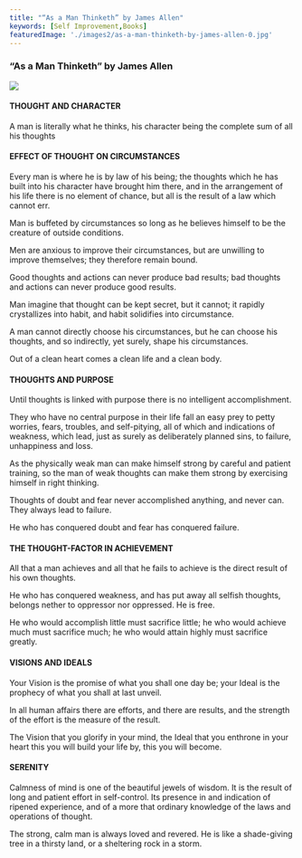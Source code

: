 ```yaml
---
title: "“As a Man Thinketh” by James Allen"
keywords: [Self Improvement,Books]
featuredImage: './images2/as-a-man-thinketh-by-james-allen-0.jpg'
---
```


### “As a Man Thinketh” by James Allen

![](/images2/as-a-man-thinketh-by-james-allen-0.jpg)

#### THOUGHT AND CHARACTER

A man is literally what he thinks, his character being the complete sum of all his thoughts

#### EFFECT OF THOUGHT ON CIRCUMSTANCES

Every man is where he is by law of his being; the thoughts which he has built into his character have brought him there, and in the arrangement of his life there is no element of chance, but all is the result of a law which cannot err.

Man is buffeted by circumstances so long as he believes himself to be the creature of outside conditions.

Men are anxious to improve their circumstances, but are unwilling to improve themselves; they therefore remain bound.

Good thoughts and actions can never produce bad results; bad thoughts and actions can never produce good results.

Man imagine that thought can be kept secret, but it cannot; it rapidly crystallizes into habit, and habit solidifies into circumstance.

A man cannot directly choose his circumstances, but he can choose his thoughts, and so indirectly, yet surely, shape his circumstances.

Out of a clean heart comes a clean life and a clean body.

#### THOUGHTS AND PURPOSE

Until thoughts is linked with purpose there is no intelligent accomplishment.

They who have no central purpose in their life fall an easy prey to petty worries, fears, troubles, and self-pitying, all of which and indications of weakness, which lead, just as surely as deliberately planned sins, to failure, unhappiness and loss.

As the physically weak man can make himself strong by careful and patient training, so the man of weak thoughts can make them strong by exercising himself in right thinking.

Thoughts of doubt and fear never accomplished anything, and never can. They always lead to failure.

He who has conquered doubt and fear has conquered failure.

#### THE THOUGHT-FACTOR IN ACHIEVEMENT

All that a man achieves and all that he fails to achieve is the direct result of his own thoughts.

He who has conquered weakness, and has put away all selfish thoughts, belongs nether to oppressor nor oppressed. He is free.

He who would accomplish little must sacrifice little; he who would achieve much must sacrifice much; he who would attain highly must sacrifice greatly.

#### VISIONS AND IDEALS

Your Vision is the promise of what you shall one day be; your Ideal is the prophecy of what you shall at last unveil.

In all human affairs there are efforts, and there are results, and the strength of the effort is the measure of the result.

The Vision that you glorify in your mind, the Ideal that you enthrone in your heart this you will build your life by, this you will become.

#### SERENITY

Calmness of mind is one of the beautiful jewels of wisdom. It is the result of long and patient effort in self-control. Its presence in and indication of ripened experience, and of a more that ordinary knowledge of the laws and operations of thought.

The strong, calm man is always loved and revered. He is like a shade-giving tree in a thirsty land, or a sheltering rock in a storm.

